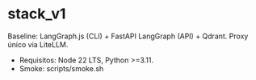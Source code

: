 # stack_v1
Baseline: LangGraph.js (CLI) + FastAPI LangGraph (API) + Qdrant. Proxy único via LiteLLM.
- Requisitos: Node 22 LTS, Python >=3.11.
- Smoke: scripts/smoke.sh
